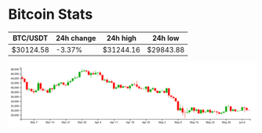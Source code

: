 # Bitcoin Stats

BTC/USDT|24h change|24h high|24h low|
|---|---|---|---|
|$30124.58|-3.37%|$31244.16|$29843.88|

<img src="./chart.svg">
